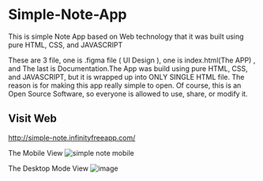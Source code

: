 # Simple-Note-App
This is simple Note App based on Web technology that it was built using pure HTML, CSS, and JAVASCRIPT

These are 3 file, one is .figma file ( UI Design ), one is index.html(The APP) , and The last is Documentation.The App was build using pure HTML, CSS, and JAVASCRIPT, but it is wrapped up into ONLY SINGLE HTML file. The reason is for making this app really simple to open. Of course, this is an Open Source Software, so everyone is allowed to use, share, or modify it.

## Visit Web
http://simple-note.infinityfreeapp.com/

The Mobile View 
![simple note mobile](https://user-images.githubusercontent.com/61697475/112483319-7eba6180-8dab-11eb-92ee-25717d7e0b3b.jpeg)

The Desktop Mode View
![image](https://user-images.githubusercontent.com/61697475/112483177-5fbbcf80-8dab-11eb-899c-c61e804cca64.png)

